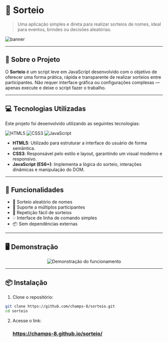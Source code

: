 # 🎉 Sorteio

> Uma aplicação simples e direta para realizar sorteios de nomes, ideal para eventos, brindes ou decisões aleatórias.

![banner](https://via.placeholder.com/800x200.png?text=SORTEIO+-+Simples,+Rápido+e+Justo)

---

## 📌 Sobre o Projeto

O **Sorteio** é um script leve em JavaScript desenvolvido com o objetivo de oferecer uma forma prática, rápida e transparente de realizar sorteios entre participantes. Não requer interface gráfica ou configurações complexas — apenas execute e deixe o script fazer o trabalho.

---

## 💻 Tecnologias Utilizadas

Este projeto foi desenvolvido utilizando as seguintes tecnologias:

<p align="left">
  <img src="https://img.shields.io/badge/HTML5-E34F26?style=flat&logo=html5&logoColor=white" alt="HTML5" />
  <img src="https://img.shields.io/badge/CSS3-1572B6?style=flat&logo=css3&logoColor=white" alt="CSS3" />
  <img src="https://img.shields.io/badge/JavaScript-F7DF1E?style=flat&logo=javascript&logoColor=black" alt="JavaScript" />
</p>

- **HTML5**: Utilizado para estruturar a interface do usuário de forma semântica.
- **CSS3**: Responsável pelo estilo e layout, garantindo um visual moderno e responsivo.
- **JavaScript (ES6+)**: Implementa a lógica do sorteio, interações dinâmicas e manipulação do DOM.

---

## 🚀 Funcionalidades

- 🎲 Sorteio aleatório de nomes
- 👥 Suporte a múltiplos participantes
- 🔁 Repetição fácil de sorteios
- 💡 Interface de linha de comando simples
- 📦 Sem dependências externas

---

## 🖥️ Demonstração

<p align="center">
  <img src="https://via.placeholder.com/600x300.png?text=GIF+de+execu%C3%A7%C3%A3o+do+Sorteio" alt="Demonstração do funcionamento">
</p>

---

## 📦 Instalação

1. Clone o repositório:

```bash
git clone https://github.com/champs-8/sorteio.git
cd sorteio
```
2. Acesse o link:
   ### https://champs-8.github.io/sorteio/
